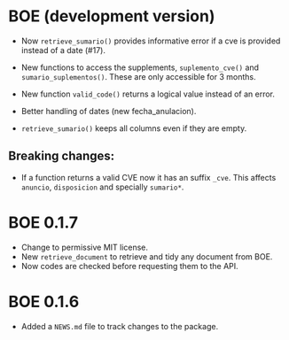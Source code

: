 # BOE (development version)

 * Now `retrieve_sumario()` provides informative error if a cve is provided 
 instead of a date (#17).
 
 * New functions to access the supplements, `suplemento_cve()` and `sumario_suplementos()`. 
  These are only accessible for 3 months.
  
 * New function `valid_code()` returns a logical value instead of an error.
 
 * Better handling of dates (new fecha_anulacion).
 
 * `retrieve_sumario()` keeps all columns even if they are empty.

## Breaking changes: 

 * If a function returns a valid CVE now it has an suffix `_cve`. This affects `anuncio`, `disposicion` and specially `sumario*`.

# BOE 0.1.7

* Change to permissive MIT license.
* New `retrieve_document` to retrieve and tidy any document from BOE.
* Now codes are checked before requesting them to the API. 

# BOE 0.1.6

* Added a `NEWS.md` file to track changes to the package.
